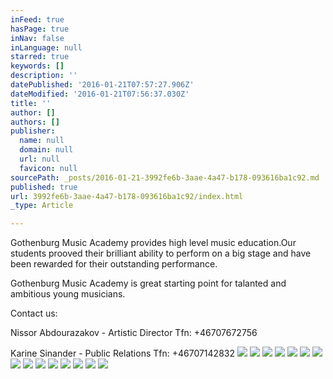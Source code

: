 ```yaml
---
inFeed: true
hasPage: true
inNav: false
inLanguage: null
starred: true
keywords: []
description: ''
datePublished: '2016-01-21T07:57:27.906Z'
dateModified: '2016-01-21T07:56:37.030Z'
title: ''
author: []
authors: []
publisher:
  name: null
  domain: null
  url: null
  favicon: null
sourcePath: _posts/2016-01-21-3992fe6b-3aae-4a47-b178-093616ba1c92.md
published: true
url: 3992fe6b-3aae-4a47-b178-093616ba1c92/index.html
_type: Article

---
```

Gothenburg Music Academy provides high level music education.Our students prooved their brilliant ability to perform on a big stage and have been rewarded for their outstanding performance.

Gothenburg Music Academy is great starting point for talanted and ambitious young musicians.

Contact us:

Nissor Abdourazakov - Artistic Director Tfn: +46707672756

Karine Sinander - Public Relations Tfn: +46707142832
![](https://the-grid-user-content.s3-us-west-2.amazonaws.com/5b1b14c2-c09d-47d3-82ac-32a83a96caa1.jpg)
![](https://the-grid-user-content.s3-us-west-2.amazonaws.com/1a155505-ec6d-42ce-afce-be16259fe88a.jpg)
![](https://the-grid-user-content.s3-us-west-2.amazonaws.com/ec4f124e-4b0e-4db3-a0ed-813cc47d4f2f.jpg)
![](https://the-grid-user-content.s3-us-west-2.amazonaws.com/5b2cdb22-da26-4d9f-a5a6-2ea0a9fd7f58.jpg)
![](https://the-grid-user-content.s3-us-west-2.amazonaws.com/f54b0500-2e20-4e0f-8079-cea59ed0f465.jpg)
![](https://the-grid-user-content.s3-us-west-2.amazonaws.com/518ae0ad-ef81-41fa-b1ca-08cfeb56a67f.jpg)
![](https://the-grid-user-content.s3-us-west-2.amazonaws.com/62a156d2-9fd1-4c98-8628-0c85087ed743.jpg)
![](https://the-grid-user-content.s3-us-west-2.amazonaws.com/4b890181-f4a9-4646-908b-db97173e6c41.jpg)
![](https://the-grid-user-content.s3-us-west-2.amazonaws.com/a772646b-e29f-4b78-9884-c6ff1047a50d.jpg)
![](https://the-grid-user-content.s3-us-west-2.amazonaws.com/b1288ce3-a068-4eac-a594-dc5cf8471e9b.jpg)
![](https://the-grid-user-content.s3-us-west-2.amazonaws.com/47ae7880-9312-40be-908e-adcb58faf452.jpg)
![](https://the-grid-user-content.s3-us-west-2.amazonaws.com/84d1c0a1-bc56-4220-86b7-b7473a244685.jpg)
![](https://the-grid-user-content.s3-us-west-2.amazonaws.com/a3dc0509-429e-4038-b951-9c3b96a7acb7.jpg)
![](https://the-grid-user-content.s3-us-west-2.amazonaws.com/80b958ca-7015-4aa6-a05f-aeaadb7796a2.jpg)
![](https://the-grid-user-content.s3-us-west-2.amazonaws.com/12af7d1d-ae10-4a9e-a146-2348acb4c964.jpg)